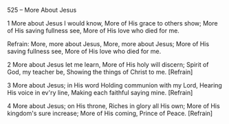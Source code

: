 525 – More About Jesus


1
More about Jesus I would know,
More of His grace to others show;
More of His saving fullness see,
More of His love who died for me.

Refrain:
More, more about Jesus,
More, more about Jesus;
More of His saving fullness see,
More of His love who died for me.

2
More about Jesus let me learn,
More of His holy will discern;
Spirit of God, my teacher be,
Showing the things of Christ to me.  [Refrain]

3
More about Jesus; in His word
Holding communion with my Lord,
Hearing His voice in ev'ry line,
Making each faithful saying mine.  [Refrain]

4
More about Jesus; on His throne,
Riches in glory all His own;
More of His kingdom's sure increase;
More of His coming, Prince of Peace.  [Refrain]
